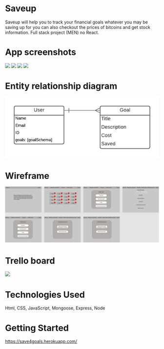 # Saveup 
Saveup will help you to track your financial goals whatever you may be saving up for you can also checkout the prices of bitcoins and get stock information. 
Full stack project (MEN) no React.

# App screenshots
<img src="https://github.com/ronarnrio/Saveup/blob/main/Images/Screen%20Shot%202021-09-25%20at%209.55.21%20AM.png"/>
<img src="https://github.com/ronarnrio/Saveup/blob/main/Images/Screen%20Shot%202021-09-25%20at%2010.01.07%20AM.png?raw=true"/>
<img src="https://github.com/ronarnrio/Saveup/blob/main/Images/Screen%20Shot%202021-09-25%20at%2010.01.24%20AM.png"/>
<img src="https://github.com/ronarnrio/Saveup/blob/main/Images/Screen%20Shot%202021-09-25%20at%209.56.00%20AM.png"/>

# Entity relationship diagram
<img src="https://github.com/ronarnrio/Saveup/blob/main/Images/Unit%202%20project%20ERD.png?raw=true"/>

# Wireframe
<img src="https://github.com/ronarnrio/Saveup/blob/main/Images/Unit%202%20project%20wireframe.png?raw=true"/>

# Trello board
<img src="https://github.com/ronarnrio/Saveup/blob/main/Images/Screen%20Shot%202021-09-25%20at%2010.26.31%20AM.png?raw=true"/>

# Technologies Used
Html, CSS, JavaScript, Mongoose, Express, Node

# Getting Started
https://save4goals.herokuapp.com/

